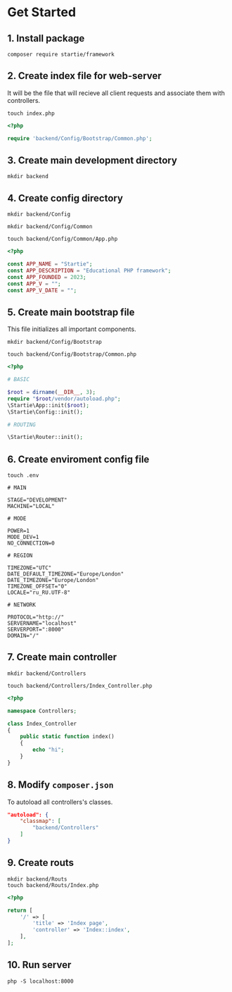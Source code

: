# Get Started

## 1. Install package

```
composer require startie/framework
```

## 2. Create index file for web-server

It will be the file that will recieve all client requests and associate them with controllers.

```
touch index.php
```

```php
<?php

require 'backend/Config/Bootstrap/Common.php';
```

## 3. Create main development directory

```
mkdir backend
```

## 4. Create config directory

```
mkdir backend/Config
```
```
mkdir backend/Config/Common
```

```
touch backend/Config/Common/App.php
```

```php
<?php

const APP_NAME = "Startie";
const APP_DESCRIPTION = "Educational PHP framework";
const APP_FOUNDED = 2023;
const APP_V = "";
const APP_V_DATE = "";
```

## 5. Create main bootstrap file

This file initializes all important components.

```
mkdir backend/Config/Bootstrap
```
```
touch backend/Config/Bootstrap/Common.php
```

```php
<?php

# BASIC

$root = dirname(__DIR__, 3);
require "$root/vendor/autoload.php";
\Startie\App::init($root);
\Startie\Config::init();

# ROUTING

\Startie\Router::init();
```

## 6. Create enviroment config file

```
touch .env
```

```env
# MAIN

STAGE="DEVELOPMENT"
MACHINE="LOCAL"

# MODE

POWER=1
MODE_DEV=1
NO_CONNECTION=0

# REGION

TIMEZONE="UTC"
DATE_DEFAULT_TIMEZONE="Europe/London"
DATE_TIMEZONE="Europe/London"
TIMEZONE_OFFSET="0"
LOCALE="ru_RU.UTF-8"

# NETWORK

PROTOCOL="http://"
SERVERNAME="localhost"
SERVERPORT=":8000"
DOMAIN="/"
```

## 7. Create main controller

```
mkdir backend/Controllers
```

```
touch backend/Controllers/Index_Controller.php
```

```php
<?php

namespace Controllers;

class Index_Controller
{
    public static function index()
    {
        echo "hi";
    }
}
```

## 8. Modify `composer.json`

To autoload all controllers's classes.

```json
"autoload": {
    "classmap": [
        "backend/Controllers"
    ]
}
```

## 9. Create routs

```
mkdir backend/Routs
touch backend/Routs/Index.php
```

```php
<?php

return [
    '/' => [
        'title' => 'Index page',
        'controller' => 'Index::index',
    ],
];
```

## 10. Run server

```
php -S localhost:8000
```
